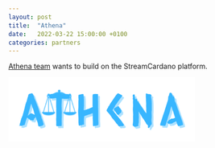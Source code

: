 ```yaml
---
layout: post
title:  "Athena"
date:   2022-03-22 15:00:00 +0100
categories: partners
---
```


[Athena team](https://youtu.be/DXuGpw6KyKI) wants to build on the StreamCardano platform.

![Athena logo](/assets/images/partners/athena-logo.png)

